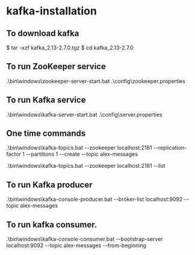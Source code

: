 # kafka-installation

## To download kafka

$ tar -xzf kafka_2.13-2.7.0.tgz
$ cd kafka_2.13-2.7.0


## To run ZooKeeper service

.\bin\windows\zookeeper-server-start.bat .\config\zookeeper.properties

## To run Kafka service

.\bin\windows\kafka-server-start.bat .\config\server.properties

## One time commands 

.\bin\windows\kafka-topics.bat --zookeeper localhost:2181 --replication-factor 1 --partitions 1 --create --topic alex-messages

.\bin\windows\kafka-topics.bat --zookeeper localhost:2181 --list

## To run Kafka producer

.\bin\windows\kafka-console-producer.bat --broker-list localhost:9092 --topic alex-messages

## To run kafka consumer.

.\bin\windows\kafka-console-consumer.bat --bootstrap-server localhost:9092 --topic alex-messages --from-beginning

